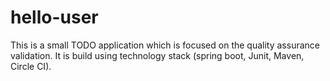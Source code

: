 # hello-user
This is a small TODO application which is focused on the quality assurance validation. 
It is build using technology stack (spring boot, Junit, Maven, Circle CI).
